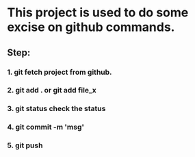 # This project is used to do some excise on github commands.

## Step:
### 1. git fetch project from github.
### 2. git add . or git add file_x
### 3. git status check the status
### 4. git commit -m 'msg'
### 5. git push
